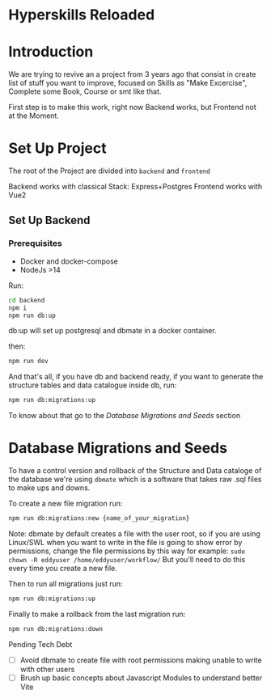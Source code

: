 # Hyperskills Reloaded
# Introduction
 We are trying to revive an a project from 3 years ago that consist in create list of stuff you want to improve, focused on Skills as "Make Excercise", Complete some Book, Course or smt like that.

 First step is to make this work, right now Backend works, but Frontend not at the Moment.

# Set Up Project
The root of the Project are divided into `backend` and `frontend`

Backend works with classical Stack: Express+Postgres
Frontend works with Vue2

## Set Up Backend
### Prerequisites
- Docker and docker-compose
- NodeJs >14

Run:
```bash
cd backend
npm i
npm run db:up
```
db:up will set up postgresql and dbmate in a docker container.

then:
```bash
npm run dev
```
And that's all, if you have db and backend ready, if you want to generate the structure tables and data catalogue inside db, run:
```bash
npm run db:migrations:up
```
To know about that go to the *Database Migrations and Seeds* section

# Database Migrations and Seeds
To have a control version and rollback of the Structure and Data cataloge of the database we're using `dbmate` which is a software that takes raw .sql files to make ups and downs.

To create a new file migration run:
```bash
npm run db:migrations:new {name_of_your_migration}
```
Note: dbmate by default creates a file with the user root, so if you are using Linux/SWL when you want to write in the file is going to show error by permissions, change the file permissions by this way for example:
`sudo chown -R eddyuser /home/eddyuser/workflow/`
But you'll need to do this every time you create a new file.


Then to run all migrations just run:
```bash
npm run db:migrations:up
```

Finally to make a rollback from the last migration run:
```bash
npm run db:migrations:down
```

Pending Tech Debt

- [ ] Avoid dbmate to create file with root permissions making unable to write with other users
- [ ] Brush up basic concepts about Javascript Modules to understand better Vite